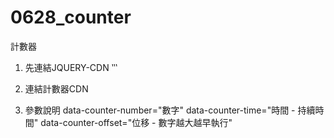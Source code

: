 # 0628_counter
計數器

1. 先連結JQUERY-CDN
‵‵‵
<script src="https://ajax.googleapis.com/ajax/libs/jquery/3.5.1/jquery.min.js"></script>

2. 連結計數器CDN
<script src="https://github.com/elina-wang/0628_counter/blob/master/counter.js"></script>


3. 參數說明
data-counter-number="數字"
data-counter-time="時間 - 持續時間"
data-counter-offset="位移 - 數字越大越早執行"